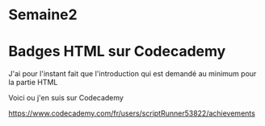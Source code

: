 # Semaine2
<h1>Badges HTML sur Codecademy</h1>

<p>J'ai pour l'instant fait que l'introduction qui est demandé au minimum pour la partie HTML</p>

<p>Voici ou j'en suis sur Codecademy</p>

https://www.codecademy.com/fr/users/scriptRunner53822/achievements
